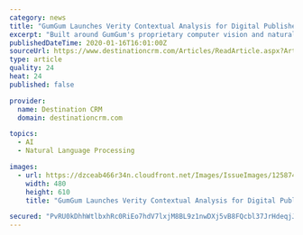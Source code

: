 ```yaml
---
category: news
title: "GumGum Launches Verity Contextual Analysis for Digital Publishers"
excerpt: "Built around GumGum's proprietary computer vision and natural language processing deep learning systems, Verity offers content-level insight into ad inventories by expanding available contextual categories and identifying brand suitability and safety concerns. \"Looking ahead to a cookieless future, we saw that publishers would need greater ..."
publishedDateTime: 2020-01-16T16:01:00Z
sourceUrl: https://www.destinationcrm.com/Articles/ReadArticle.aspx?ArticleID=136100
type: article
quality: 24
heat: 24
published: false

provider:
  name: Destination CRM
  domain: destinationcrm.com

topics:
  - AI
  - Natural Language Processing

images:
  - url: https://dzceab466r34n.cloudfront.net/Images/IssueImages/125874-0120_Megatrends_480x610-ORG.png
    width: 480
    height: 610
    title: "GumGum Launches Verity Contextual Analysis for Digital Publishers"

secured: "PvRU0kDhhWtlbxhRc0RiEo7hdV7lxjM8BL9z1nwDXj5vB8FQcbl37JrHdeqjJyylub1h2jqt5So2n6hTVon5LFZXspfa2yVvrJfJ4XV94lIbUpWasL9o9tpbdtEbzFBqgIR/cKOGS8Yo/+vBwBf/U/Mp3WZK4TL3OSOa1AVU8727CnXvlKp+cndBteAd9KGPx2rc7broShE7Btkh4alnzoRbV8NeCe5FvwQQUkoS/AnU67dkD7gjz3vFZAUa6BKpDjdQwlbaVR/tI+CwftZm6ZNucFJ3wtS3zS7Qvx8B3xg=;7kGYTP0vrFlqU12OeNsWKw=="
---
```


